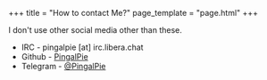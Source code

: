 +++
title = "How to contact Me?"
page_template = "page.html"
+++

I don't use other social media other than these.

- IRC - pingalpie [at] irc.libera.chat
- Github - [PingalPie](https://github.com/PingalPie)
- Telegram - [@PingalPie](https://t.me/PingalPie)
